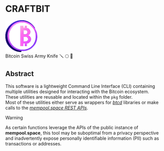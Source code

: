 #  CRAFTBIT
<img src="docs/images/logo.png" width="100" height="100" />
<br/>
Bitcoin Swiss Army Knife 🪛 🌕 🔧

## Abstract
This software is a lightweight Command Line Interface (CLI) containing multiple utilities designed for interacting with the Bitcoin ecosystem.  
These utilities are reusable and located within the `pkg` folder.  
Most of these utilities either serve as wrappers for [*btcd*](https://github.com/btcsuite/btcd) libraries or make calls to the [*mempool.space REST APIs*](https://mempool.space/docs/api/rest).  

> [!WARNING] 
> As certain functions leverage the APIs of the public instance of **mempool.space**, this tool may be suboptimal from a privacy perspective and inadvertently expose personally identifiable information (PII) such as transactions or addresses.


